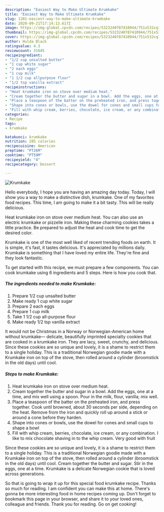 ```yaml
---
description: "Easiest Way to Make Ultimate Krumkake"
title: "Easiest Way to Make Ultimate Krumkake"
slug: 1201-easiest-way-to-make-ultimate-krumkake
date: 2020-09-21T17:14:13.617Z
image: https://img-global.cpcdn.com/recipes/5323240787410944/751x532cq70/krumkake-recipe-main-photo.jpg
thumbnail: https://img-global.cpcdn.com/recipes/5323240787410944/751x532cq70/krumkake-recipe-main-photo.jpg
cover: https://img-global.cpcdn.com/recipes/5323240787410944/751x532cq70/krumkake-recipe-main-photo.jpg
author: Hulda Black
ratingvalue: 4.3
reviewcount: 31645
recipeingredient:
- "1/2 cup unsalted butter"
- "1 cup white sugar"
- "2 each eggs"
- "1 cup milk"
- "1 1/2 cup allpurpose flour"
- "1/2 tsp vanilla extract"
recipeinstructions:
- "Heat krumkake iron on stove over medium heat."
- "Cream together the butter and sugar in a bowl. Add the eggs, one at a time, and mix well using a spoon. Pour in the milk, flour, vanilla; mix well."
- "Place a teaspoon of the batter on the preheated iron, and press together. Cook until browned, about 30 seconds per side, depending on the heat. Remove from the iron and quickly roll up around a stick or around a cone before they harden."
- "Shape into cones or bowls, use the dowel for cones and small cups to shape a bowl"
- "Fill with whip cream, berries, chocolate, ice cream, or any combination.  I like to mix chocolate shaving in to the whip cream.  Very good with fruit"
categories:
- Recipe
tags:
- krumkake

katakunci: krumkake 
nutrition: 285 calories
recipecuisine: American
preptime: "PT26M"
cooktime: "PT59M"
recipeyield: "4"
recipecategory: Dessert

---
```



![Krumkake](https://img-global.cpcdn.com/recipes/5323240787410944/751x532cq70/krumkake-recipe-main-photo.jpg)

Hello everybody, I hope you are having an amazing day today. Today, I will show you a way to make a distinctive dish, krumkake. One of my favorites food recipes. This time, I am going to make it a bit tasty. This will be really delicious.

Heat krumkake iron on stove over medium heat. You can also use an electric krumkake or pizzelle iron. Making these charming cookies takes a little practice. Be prepared to adjust the heat and cook time to get the desired color.

Krumkake is one of the most well liked of recent trending foods on earth. It is simple, it's fast, it tastes delicious. It's appreciated by millions daily. Krumkake is something that I have loved my entire life. They're fine and they look fantastic.


To get started with this recipe, we must prepare a few components. You can cook krumkake using 6 ingredients and 5 steps. Here is how you cook that.

<!--inarticleads1-->

##### The ingredients needed to make Krumkake:

1. Prepare 1/2 cup unsalted butter
1. Make ready 1 cup white sugar
1. Prepare 2 each eggs
1. Prepare 1 cup milk
1. Take 1 1/2 cup all-purpose flour
1. Make ready 1/2 tsp vanilla extract


It would not be Christmas in a Norway or Norwegian-American home without krumkake— delicate, beautifully imprinted specialty cookies that are cooked in a krumkake iron. They are lacy, sweet, crunchy, and delicious. Since these cookies are so unique and lovely, it is a shame to restrict them to a single holiday. This is a traditional Norwegian goodie made with a Krumkake iron on top of the stove, then rolled around a cylinder (broomstick in the old days) until cool. 

<!--inarticleads2-->

##### Steps to make Krumkake:

1. Heat krumkake iron on stove over medium heat.
1. Cream together the butter and sugar in a bowl. Add the eggs, one at a time, and mix well using a spoon. Pour in the milk, flour, vanilla; mix well.
1. Place a teaspoon of the batter on the preheated iron, and press together. Cook until browned, about 30 seconds per side, depending on the heat. Remove from the iron and quickly roll up around a stick or around a cone before they harden.
1. Shape into cones or bowls, use the dowel for cones and small cups to shape a bowl
1. Fill with whip cream, berries, chocolate, ice cream, or any combination.  I like to mix chocolate shaving in to the whip cream.  Very good with fruit


Since these cookies are so unique and lovely, it is a shame to restrict them to a single holiday. This is a traditional Norwegian goodie made with a Krumkake iron on top of the stove, then rolled around a cylinder (broomstick in the old days) until cool. Cream together the butter and sugar. Stir in the eggs, one at a time. Krumkake is a delicate Norwegian cookie that is loved across generations. 

So that is going to wrap it up for this special food krumkake recipe. Thanks so much for reading. I am confident you can make this at home. There's gonna be more interesting food in home recipes coming up. Don't forget to bookmark this page in your browser, and share it to your loved ones, colleague and friends. Thank you for reading. Go on get cooking!
